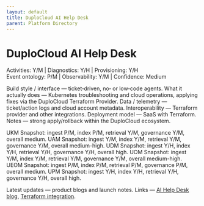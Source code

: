 ```yaml
---
layout: default
title: DuploCloud AI Help Desk
parent: Platform Directory
---
```


# DuploCloud AI Help Desk

Activities: Y/M | Diagnostics: Y/H | Provisioning: Y/H  
Event ontology: P/M | Observability: Y/M | Confidence: Medium

Build style / interface — ticket‑driven, no‑ or low‑code agents.
What it actually does — Kubernetes troubleshooting and cloud operations, applying fixes via the DuploCloud Terraform Provider.
Data / telemetry — ticket/action logs and cloud account metadata.
Interoperability — Terraform provider and other integrations.
Deployment model — SaaS with Terraform.
Notes — strong apply/rollback within the DuploCloud ecosystem.

UKM Snapshot: ingest P/M, index P/M, retrieval Y/M, governance Y/M, overall medium.
UAM Snapshot: ingest Y/M, index Y/M, retrieval Y/M, governance Y/M, overall medium-high.
UDM Snapshot: ingest Y/H, index Y/H, retrieval Y/H, governance Y/H, overall high.
UOM Snapshot: ingest Y/M, index Y/M, retrieval Y/M, governance Y/M, overall medium-high.
UEOM Snapshot: ingest P/M, index P/M, retrieval P/M, governance P/M, overall medium.
UPM Snapshot: ingest Y/H, index Y/H, retrieval Y/H, governance Y/H, overall high.

Latest updates — product blogs and launch notes.
Links — [AI Help Desk blog](https://duplocloud.com/blog/ai-help-desk-for-devops), [Terraform integration](https://duplocloud.com/platform/integrations/terraform).
